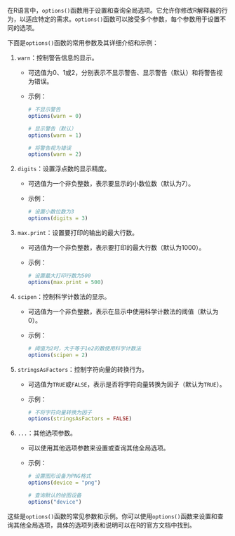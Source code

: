在R语言中，`options()`函数用于设置和查询全局选项。它允许你修改R解释器的行为，以适应特定的需求。`options()`函数可以接受多个参数，每个参数用于设置不同的选项。

下面是`options()`函数的常用参数及其详细介绍和示例：

1. `warn`：控制警告信息的显示。
   - 可选值为0、1或2，分别表示不显示警告、显示警告（默认）和将警告视为错误。
   - 示例：

     ```R
     # 不显示警告
     options(warn = 0)
     
     # 显示警告（默认）
     options(warn = 1)
     
     # 将警告视为错误
     options(warn = 2)
     ```

2. `digits`：设置浮点数的显示精度。
   - 可选值为一个非负整数，表示要显示的小数位数（默认为7）。
   - 示例：

     ```R
     # 设置小数位数为3
     options(digits = 3)
     ```

3. `max.print`：设置要打印的输出的最大行数。
   - 可选值为一个非负整数，表示要打印的最大行数（默认为1000）。
   - 示例：

     ```R
     # 设置最大打印行数为500
     options(max.print = 500)
     ```

4. `scipen`：控制科学计数法的显示。
   - 可选值为一个非负整数，表示在显示中使用科学计数法的阈值（默认为0）。
   - 示例：

     ```R
     # 阈值为2时，大于等于1e2的数使用科学计数法
     options(scipen = 2)
     ```

5. `stringsAsFactors`：控制字符向量的转换行为。
   - 可选值为`TRUE`或`FALSE`，表示是否将字符向量转换为因子（默认为`TRUE`）。
   - 示例：

     ```R
     # 不将字符向量转换为因子
     options(stringsAsFactors = FALSE)
     ```

6. `...`：其他选项参数。
   - 可以使用其他选项参数来设置或查询其他全局选项。
   - 示例：

     ```R
     # 设置图形设备为PNG格式
     options(device = "png")
     
     # 查询默认的绘图设备
     options("device")
     ```

这些是`options()`函数的常见参数和示例。你可以使用`options()`函数来设置和查询其他全局选项，具体的选项列表和说明可以在R的官方文档中找到。